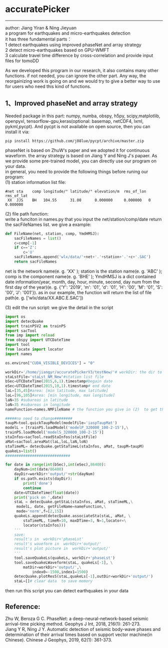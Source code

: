 # accuratePicker  

---

author: Jiang Yiran & Ning Jieyuan  
a program for earthquakes and micro-earthquakes detection  
it has three fundamental parts：  
1 detect earthquakes using improved phaseNet and array strategy  
2 detect micro-earthquakes based on GPU-WMFT  
3 calculate travel time difference by cross-correlation  and provide input files for tomoDD

As we developed this program in our research, it also contains many other functions.  if not needed, you can ignore the other part. Any way, the reorgainizing work is going on and we would try to give a better way to use for users who need this kind of functions. 

## 1、Improved phaseNet and array strategy  

Needed package in this part: numpy, numba, obspy, h5py, scipy,matplotlib, openpyxl, tensorflow-gpu,keras(optional: basemap, netCDF4, lxml, pykml,pycpt). And pycpt is not available on open source, then you can install it via:
```
pip install https://github.com/j08lue/pycpt/archive/master.zip
```

phaseNet is based on ZhuW‘s paper and we adopted it for continuous waveform. the array strategy is based on Jiang Y and Ning J's papaer. As we provide some pre-trained model, you can directly use our program on your data.  
in general, you need to provide the following things before runing our program:  
(1) station information list file:  

```
#net sta    comp longitude/° latitude/° elevation/m  rms_of_lon rms_of_lat
 XX  JJS    BH   104.55      31.00      0.000000     0.000000   0 0.000000  
```

 (2) file path function:  
 write a funciton in names.py that you input the net/station/comp/date return the sacFileNames list. we give a example:
```python
def FileName(net, station, comp, YmdHMSJ):
    sacFileNames = list()
    c=comp[-1]
    if c=='Z':
        c='U'
    sacFileNames.append('wlx/data/'+net+'.'+station+'.'+c+'.SAC')
    return sacFileNames
```
net is the network name(e. g. 'XX' ); station is the station name(e. g. 'ABC' ); comp is the component name(e. g. 'BHE' ); YmdHMSJ is a dict contained date information(year, month, day, hour, minute, second, day num from the first day of the year)(e. g. {'Y': '2019', 'm': '01', 'd': '01', 'H': '00', 'M': '01', 'S': '00', 'J': '001'}). as in our example, the function will return the list of file path(e. g. ['wlx/data/XX.ABC.E.SAC'])

(3) edit the run script:
we give the detail in the script
```python
import os
import detecQuake
import trainPSV2 as trainPS
import sacTool
from imp import reload
from obspy import UTCDateTime
import tool
from locate import locator
import names

os.environ["CUDA_VISIBLE_DEVICES"] = "0"

workDir='/home/jiangyr/accuratePickerV3/testNew/'# workDir: the dir to save the results
staLstFile='staLst_NM_New'#station list file
bSec=UTCDateTime(2015,6,1).timestamp#begain date
eSec=UTCDateTime(2015,10,1).timestamp# end date
laL=[35,45]#area: [min latitude, max latitude]
loL=[96,105]#area: [min longitude, max longitude]
laN=35 #subareas in latitude
loN=35 #subareas in longitude
nameFunction=names.NMFileName # the function you give in (2)  to get the file path  

#####no need to change########
taupM=tool.quickTaupModel(modelFile='iaspTaupMat')
modelL = [trainPS.loadModel('modelP_320000_100-2-15'),\
trainPS.loadModel('modelS_320000_100-2-15')]
staInfos=sacTool.readStaInfos(staLstFile)
aMat=sacTool.areaMat(laL,loL,laN,loN)
staTimeML= detecQuake.getStaTimeL(staInfos, aMat, taupM=taupM)
quakeLs=list()
#############################

for date in range(int(bSec),int(eSec),86400):
    dayNum=int(date/86400)
    dayDir=workDir+'output/'+str(dayNum)
    if os.path.exists(dayDir):
        print('done')
        continue
    date=UTCDateTime(float(date))
    print('pick on ',date)
    staL = detecQuake.getStaL(staInfos, aMat, staTimeML,\
     modelL, date, getFileName=nameFunction,\
     mode='norm',f=[2,15])
    quakeLs.append(detecQuake.associateSta(staL, aMat, \
        staTimeML, timeR=10, maxDTime=3, N=1,locator=\
        locator(staInfos)))
    '''
    save:
    result's in  workDir+'phaseLst'
    result's waveform in  workDir+'output/'
    result's plot picture in  workDir+'output/'
    '''
    tool.saveQuakeLs(quakeLs, workDir+'phaseLst')
    tool.saveQuakeLWaveform(staL, quakeLs[-1], \
        matDir=workDir+'output/',\
            index0=-1500,index1=1500)
    detecQuake.plotResS(staL,quakeLs[-1],outDir=workDir+'output/')
    staL=[]# clear data  to save memory
```

then run this script you can detect earthquakes in your data

## Reference:  
Zhu W, Beroza G C. PhaseNet: a deep-neural-network-based seismic arrival-time picking method. Geophys J Int, 2018, 216(1): 261-273.  
Jiang Y R, Ning J Y. Automatic detection of seismic body-wave phases and determination of their arrival times based on support vector machine(in Chinese). Chinese J Geophys, 2019, 62(1): 361-373.  
